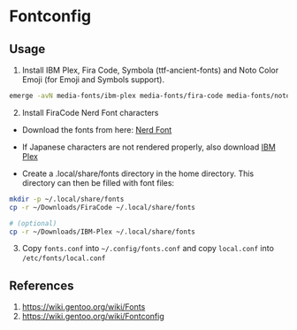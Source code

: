 # Fontconfig

## Usage

1. Install IBM Plex, Fira Code, Symbola (ttf-ancient-fonts) and Noto Color Emoji (for Emoji and Symbols support).

```bash
emerge -avN media-fonts/ibm-plex media-fonts/fira-code media-fonts/noto-emoji media-fonts/ttf-ancient-fonts
```

2. Install FiraCode Nerd Font characters

- Download the fonts from here: [Nerd Font](https://www.nerdfonts.com/font-downloads)

- If Japanese characters are not rendered properly, also download [IBM Plex](https://github.com/IBM/plex/releases)

- Create a .local/share/fonts directory in the home directory. This directory can then be filled with font files:

```bash
mkdir -p ~/.local/share/fonts
cp -r ~/Downloads/FiraCode ~/.local/share/fonts

# (optional)
cp -r ~/Downloads/IBM-Plex ~/.local/share/fonts
```

3. Copy `fonts.conf` into `~/.config/fonts.conf` and copy `local.conf` into `/etc/fonts/local.conf`

## References

1. https://wiki.gentoo.org/wiki/Fonts
2. https://wiki.gentoo.org/wiki/Fontconfig
